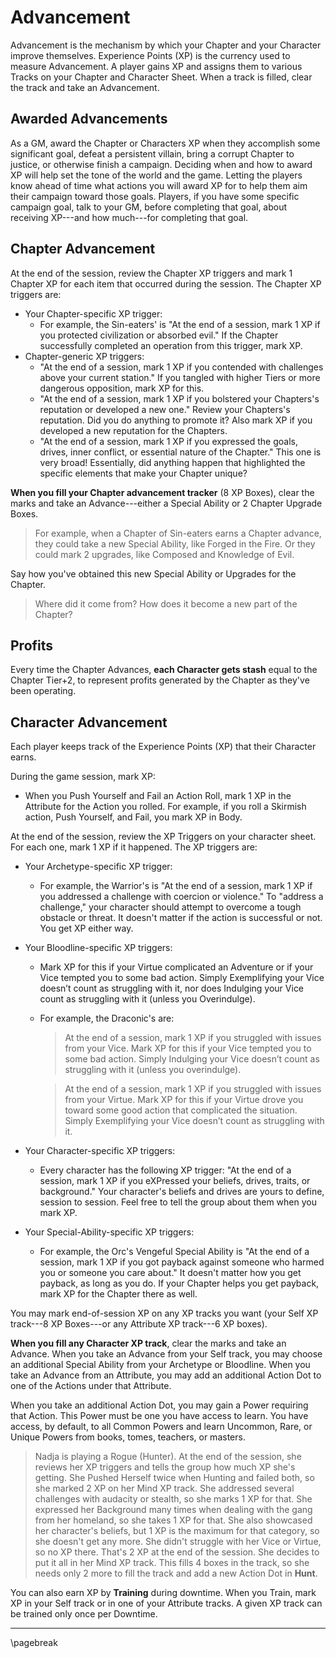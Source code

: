 # Advancement

Advancement is the mechanism by which your Chapter and your Character improve themselves. Experience Points (XP) is the currency used to measure Advancement. A player gains XP and assigns them to various Tracks on your Chapter and Character Sheet. When a track is filled, clear the track and take an Advancement.

## Awarded Advancements

As a GM, award the Chapter or Characters XP when they accomplish some significant goal, defeat a persistent villain, bring a corrupt Chapter to justice, or otherwise finish a campaign. Deciding when and how to award XP will help set the tone of the world and the game. Letting the players know ahead of time what actions you will award XP for to help them aim their campaign toward those goals. Players, if you have some specific campaign goal, talk to your GM, before completing that goal, about receiving XP---and how much---for completing that goal.

## Chapter Advancement

At the end of the session, review the Chapter XP triggers and mark 1 Chapter XP for each item that occurred during the session. The Chapter XP triggers are:

* Your Chapter-specific XP trigger:
    * For example, the Sin-eaters' is "At the end of a session, mark 1 XP if you protected civilization or absorbed evil." If the Chapter successfully completed an operation from this trigger, mark XP.
* Chapter-generic XP triggers:
    * "At the end of a session, mark 1 XP if you contended with challenges above your current station." If you tangled with higher Tiers or more dangerous opposition, mark XP for this.
    * "At the end of a session, mark 1 XP if you bolstered your Chapters's reputation or developed a new one." Review your Chapters's reputation. Did you do anything to promote it? Also mark XP if you developed a new reputation for the Chapters.
    * "At the end of a session, mark 1 XP if you expressed the goals, drives, inner conflict, or essential nature of the Chapter." This one is very broad! Essentially, did anything happen that highlighted the specific elements that make your Chapter unique?

**When you fill your Chapter advancement tracker** (8 XP Boxes), clear the marks and take an Advance---either a Special Ability or 2 Chapter Upgrade Boxes.

> For example, when a Chapter of Sin-eaters earns a Chapter advance, they could take a new Special Ability, like Forged in the Fire. Or they could mark 2 upgrades, like Composed and Knowledge of Evil.

Say how you've obtained this new Special Ability or Upgrades for the Chapter.

> Where did it come from? How does it become a new part of the Chapter?

## Profits

Every time the Chapter Advances, **each Character gets stash** equal to the Chapter Tier+2, to represent profits generated by the Chapter as they've been operating.

## Character Advancement

Each player keeps track of the Experience Points (XP) that their Character earns.

During the game session, mark XP:

* When you Push Yourself and Fail an Action Roll, mark 1 XP in the Attribute for the Action you rolled. For example, if you roll a Skirmish action, Push Yourself, and Fail, you mark XP in Body.

At the end of the session, review the XP Triggers on your character sheet. For each one, mark 1 XP if it happened. The XP triggers are:

* Your Archetype-specific XP trigger:
    * For example, the Warrior's is "At the end of a session, mark 1 XP if you addressed a challenge with coercion or violence." To "address a challenge," your character should attempt to overcome a tough obstacle or threat. It doesn't matter if the action is successful or not. You get XP either way.
* Your Bloodline-specific XP triggers:
    * Mark XP for this if your Virtue complicated an Adventure or if your Vice tempted you to some bad action. Simply Exemplifying your Vice doesn’t count as struggling with it, nor does Indulging your Vice count as struggling with it (unless you Overindulge).
    * For example, the Draconic's are:

        > At the end of a session, mark 1 XP if you struggled with issues from your Vice. Mark XP for this if your Vice tempted you to some bad action. Simply Indulging your Vice doesn’t count as struggling with it (unless you overindulge).

        > At the end of a session, mark 1 XP if you struggled with issues from your
        Virtue. Mark XP for this if your Virtue drove you toward some good action that complicated the situation. Simply Exemplifying your Vice doesn’t count as struggling with it.

* Your Character-specific XP triggers:
    * Every character has the following XP trigger: "At the end of a session, mark 1 XP if you eXPressed your beliefs, drives, traits, or background." Your character's beliefs and drives are yours to define, session to session. Feel free to tell the group about them when you mark XP.
* Your Special-Ability-specific XP triggers:
    * For example, the Orc's Vengeful Special Ability is "At the end of a session, mark 1 XP if you got payback against someone who harmed you or someone you care about." It doesn't matter how you get payback, as long as you do. If your Chapter helps you get payback, mark XP for the Chapter there as well.

You may mark end-of-session XP on any XP tracks you want (your Self XP track---8 XP Boxes---or any Attribute XP track---6 XP boxes).

**When you fill any Character XP track**, clear the marks and take an Advance. When you take an Advance from your Self track, you may choose an additional Special Ability from your Archetype or Bloodline. When you take an Advance from an Attribute, you may add an additional Action Dot to one of the Actions under that Attribute.

When you take an additional Action Dot, you may gain a Power requiring that Action. This Power must be one you have access to learn. You have access, by default, to all Common Powers and learn Uncommon, Rare, or Unique Powers from books, tomes, teachers, or masters.

> Nadja is playing a Rogue (Hunter). At the end of the session, she reviews her XP triggers and tells the group how much XP she's getting. She Pushed Herself twice when Hunting and failed both, so she marked 2 XP on her Mind XP track. She addressed several challenges with audacity or stealth, so she marks 1 XP for that. She expressed her Background many times when dealing with the gang from her homeland, so she takes 1 XP for that. She also showcased her character's beliefs, but 1 XP is the maximum for that category, so she doesn't get any more. She didn't struggle with her Vice or Virtue, so no XP there. That's 2 XP at the end of the session. She decides to put it all in her Mind XP track. This fills 4 boxes in the track, so she needs only 2 more to fill the track and add a new Action Dot in **Hunt**.

You can also earn XP by **Training** during downtime. When you Train, mark XP in your Self track or in one of your Attribute tracks. A given XP track can be trained only once per Downtime.

* * * * * * * * * * * * * * * * * * * * * * * * * * * * * * * * * * * * * * * *

\pagebreak
